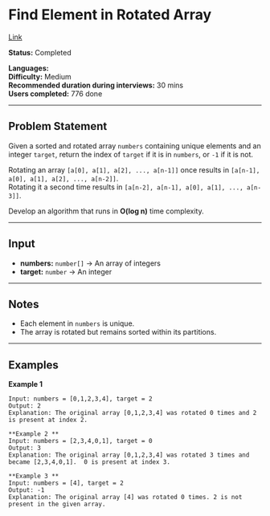 # Find Element in Rotated Array
[Link](https://www.greatfrontend.com/interviews/study/blind75/questions/algo/array-rotated-finds)

**Status:** Completed  

**Languages:**  
**Difficulty:** Medium  
**Recommended duration during interviews:** 30 mins  
**Users completed:** 776 done  

---

## Problem Statement
Given a sorted and rotated array `numbers` containing unique elements and an integer `target`, return the index of `target` if it is in `numbers`, or `-1` if it is not.

Rotating an array `[a[0], a[1], a[2], ..., a[n-1]]` once results in `[a[n-1], a[0], a[1], a[2], ..., a[n-2]]`.  
Rotating it a second time results in `[a[n-2], a[n-1], a[0], a[1], ..., a[n-3]]`.

Develop an algorithm that runs in **O(log n)** time complexity.

---

## Input
- **numbers:** `number[]` → An array of integers  
- **target:** `number` → An integer  

---

## Notes
- Each element in `numbers` is unique.  
- The array is rotated but remains sorted within its partitions.  

---
## Examples

**Example 1**  
```text
Input: numbers = [0,1,2,3,4], target = 2
Output: 2
Explanation: The original array [0,1,2,3,4] was rotated 0 times and 2 is present at index 2.

**Example 2 **  
Input: numbers = [2,3,4,0,1], target = 0
Output: 3
Explanation: The original array [0,1,2,3,4] was rotated 3 times and became [2,3,4,0,1].  0 is present at index 3.

**Example 3 **  
Input: numbers = [4], target = 2
Output: -1
Explanation: The original array [4] was rotated 0 times. 2 is not present in the given array.

